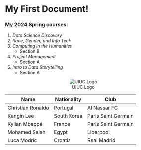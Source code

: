 # My First Document!

### My 2024 Spring courses:
1. _Data Science Discovery_
2. _Race, Gender, and Info Tech_
3. _Computing in the Humanities_
   - Section B
5. _Project Management_
   - Section A 
5. _Intro to Data Storytelling_
   - Section A
 





<p align="center">
  <img src= "https://i.imgur.com/i68mq3o.png" alt="UIUC Logo"><BR>
  UIUC Logo
</p>








|Name             | Nationality | Club                |
|-----------------|-------------|---------------------|
|Christian Ronaldo| Portugal    |Al Nassar FC         |
|Kangin Lee       | South Korea | Paris Saint Germain |
|Kylian Mbappé    | France      | Paris Saint Germain |
|Mohamed Salah    | Egypt       | Liberpool           |
|Luca Modric      | Croatia     | Real Madrid         |

